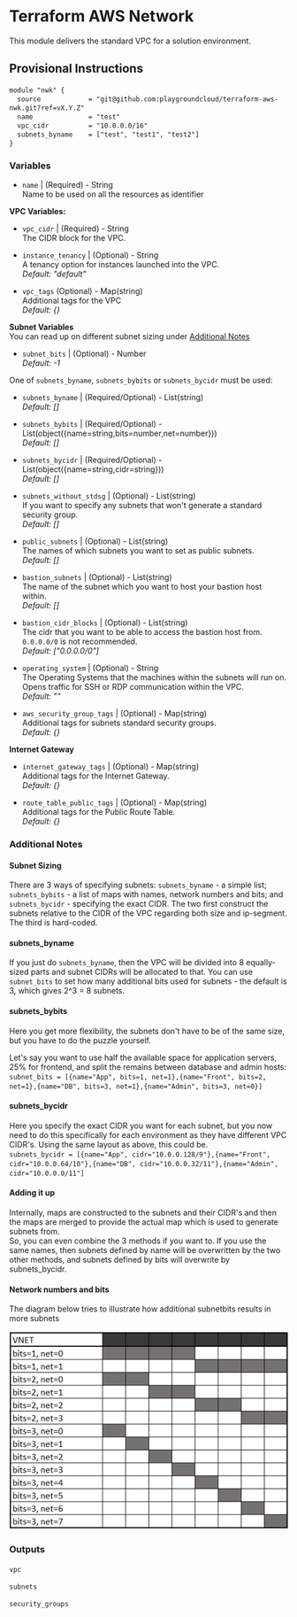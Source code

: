 # Terraform AWS Network
This module delivers the standard VPC for a solution environment.

## Provisional Instructions
```hcl
module "nwk" {
  source            = "git@github.com:playgroundcloud/terraform-aws-nwk.git?ref=vX.Y.Z"
  name              = "test"
  vpc_cidr          = "10.0.0.0/16"
  subnets_byname    = ["test", "test1", "test2"]
}
```

### Variables
* `name` | (Required) - String  
Name to be used on all the resources as identifier  

**VPC Variables:**
* `vpc_cidr` | (Required) - String  
The CIDR block for the VPC.  

* `instance_tenancy` | (Optional) - String  
A tenancy option for instances launched into the VPC.  
*Default: "default"*  

* `vpc_tags` (Optional) - Map(string)  
Additional tags for the VPC  
*Default: {}*  

**Subnet Variables**  
You can read up on different subnet sizing under [Additional Notes](#additional-notes)    
* `subnet_bits` | (Optional) - Number  
*Default: -1*  

One of `subnets_byname`, `subnets_bybits` or `subnets_bycidr` must be used:  
* `subnets_byname` | (Required/Optional) - List(string)   
*Default: []*  

* `subnets_bybits` | (Required/Optional) - List(object({name=string,bits=number,net=number}))   
*Default: []*  

* `subnets_bycidr` | (Required/Optional) - List(object({name=string,cidr=string}))     
*Default: []*  

* `subnets_without_stdsg` | (Optional) - List(string)  
If you want to specify any subnets that won't generate a standard security group.  
*Default: []*  

* `public_subnets` | (Optional) - List(string)  
The names of which subnets you want to set as public subnets.  
*Default: []*  

* `bastion_subnets` | (Optional) - List(string)  
The name of the subnet which you want to host your bastion host within.  
*Default: []*  

* `bastion_cidr_blocks` | (Optional) - List(string)  
The cidr that you want to be able to access the bastion host from. `0.0.0.0/0` is not recommended.    
*Default: ["0.0.0.0/0"]*  

* `operating_system` | (Optional) - String  
The Operating Systems that the machines within the subnets will run on. Opens traffic for SSH or RDP communication within the VPC.    
*Default: ""*  

* `aws_security_group_tags` | (Optional) - Map(string)  
Additional tags for subnets standard security groups.  
*Default: {}*    

**Internet Gateway**    
* `internet_gateway_tags` | (Optional) - Map(string)  
Additional tags for the Internet Gateway.  
*Default: {}*  

* `route_table_public_tags` | (Optional) - Map(string)  
Additional tags for the Public Route Table.  
*Default: {}*  

### Additional Notes  
#### Subnet Sizing  
There are 3 ways of specifying subnets: `subnets_byname` - a simple list; `subnets_bybits` - a list of maps with names, network numbers and bits; and `subnets_bycidr` - specifying the exact CIDR. The two first construct the subnets relative to the CIDR of the VPC regarding both size and ip-segment. The third is hard-coded.  

#### subnets_byname  
If you just do `subnets_byname`, then the VPC will be divided into 8 equally-sized parts and subnet CIDRs will be allocated to that. You can use `subnet_bits` to set how many additional bits used for subnets - the default is 3, which gives 2^3 = 8 subnets.  

#### subnets_bybits  
Here you get more flexibility, the subnets don't have to be of the same size, but you have to do the puzzle yourself.  

Let's say you want to use half the available space for application servers, 25% for frontend, and split the remains between database and admin hosts:  
`subnet_bits = [{name="App", bits=1, net=1},{name="Front", bits=2, net=1},{name="DB", bits=3, net=1},{name="Admin", bits=3, net=0}]`

#### subnets_bycidr
 Here you specify the exact CIDR you want for each subnet, but you now need to do this specifically for each environment as they have different VPC CIDR's. Using the same layout as above, this could be.  
 `subnets_bycidr = [{name="App", cidr="10.0.0.128/9"},{name="Front", cidr="10.0.0.64/10"},{name="DB", cidr="10.0.0.32/11"},{name="Admin", cidr="10.0.0.0/11"]`  
 
#### Adding it up
Internally, maps are constructed to the subnets and their CIDR's and then the maps are merged to provide the actual map which is used to generate subnets from.  
So, you can even combine the 3 methods if you want to. If you use the same names, then subnets defined by name will be overwritten by the two other methods, and subnets defined by bits will overwrite by subnets_bycidr.

#### Network numbers and bits
The diagram below tries to illustrate how additional subnetbits results in more subnets

![image](./picture/subnetsizes.PNG)
  
### Outputs
`vpc`  

`subnets`  
  
`security_groups`     
